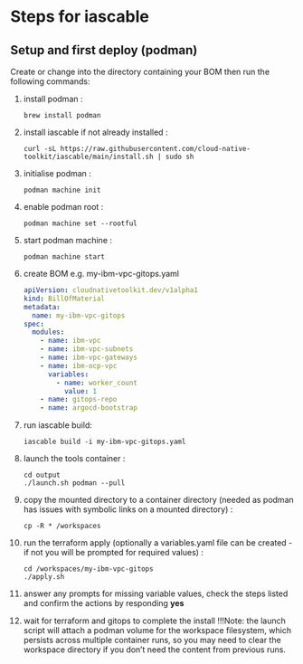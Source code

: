 # Steps for iascable

## Setup and first deploy (podman)
Create or change into the directory containing your BOM then run the following commands:
1. install podman : 

    ```shell
    brew install podman
    ```

    
2. install iascable if not already installed :

    ```shell
    curl -sL https://raw.githubusercontent.com/cloud-native-toolkit/iascable/main/install.sh | sudo sh
    ```
3. initialise podman : 

    ```shell
    podman machine init
    ```
4. enable podman root : 

    ```shell
    podman machine set --rootful
    ```
5. start podman machine : 

    ```shell
    podman machine start
    ```

    
6. create BOM e.g. my-ibm-vpc-gitops.yaml
    ```yaml
    apiVersion: cloudnativetoolkit.dev/v1alpha1
    kind: BillOfMaterial
    metadata:
      name: my-ibm-vpc-gitops
    spec:
      modules:
        - name: ibm-vpc
        - name: ibm-vpc-subnets
        - name: ibm-vpc-gateways
        - name: ibm-ocp-vpc
          variables:
            - name: worker_count
              value: 1
        - name: gitops-repo
        - name: argocd-bootstrap
    ```
7. run iascable build: 

    ```shell
    iascable build -i my-ibm-vpc-gitops.yaml
    ```
8. launch the tools container :
    ```shell
    cd output
    ./launch.sh podman --pull
    ```
9. copy the mounted directory to a container directory (needed as podman has issues with symbolic links on a mounted directory) : 

    ```shell
    cp -R * /workspaces
    ```

    
10. run the terraform apply (optionally a variables.yaml file can be created - if not you will be prompted for required values) :
    ```shell
    cd /workspaces/my-ibm-vpc-gitops
    ./apply.sh
    ```
11. answer any prompts for missing variable values, check the steps listed and confirm the actions by responding **yes**
12. wait for terraform and gitops to complete the install
     !!!Note:
     the launch script will attach a podman volume for the workspace filesystem, which persists across multiple container runs, so you may need to clear the workspace directory if you don’t need the content from previous runs.
